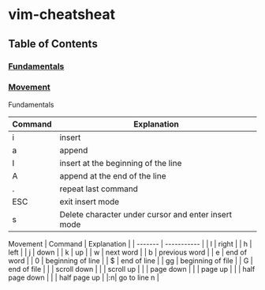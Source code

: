 # vim-cheatsheat

## Table of Contents

### [Fundamentals](#fundamentals)

### [Movement](#movement)

Fundamentals

| Command | Explanation                                         |
| ------- | --------------------------------------------------- |
| i       | insert                                              |
| a       | append                                              |
| I       | insert at the beginning of the line                 |
| A       | append at the end of the line                       |
| .       | repeat last command                                 |
| ESC     | exit insert mode                                    |
| s       | Delete character under cursor and enter insert mode |

Movement
| Command | Explanation |
| ------- | ----------- |
| l | right |
| h | left |
| j | down |
| k | up |
| w | next word |
| b | previous word |
| e | end of word |
| 0 | beginning of line |
| $ | end of line |
| gg | beginning of file |
| G | end of file |
| <ctrl-e>| scroll down |
| <ctrl-y>| scroll up |
| <ctrl-f>| page down |
| <ctrl-b>| page up |
| <ctrl-d>| half page down |
| <ctrl-u>| half page up |
|:n| go to line n |
